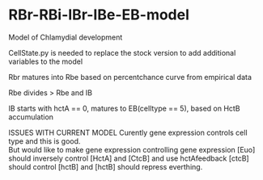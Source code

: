 # RBr-RBi-IBr-IBe-EB-model
Model of Chlamydial development

CellState.py is needed to replace the stock version to add additional variables to the model

Rbr matures into Rbe based on percentchance curve from empirical data

Rbe divides > Rbe and IB

IB starts with hctA == 0, matures to EB(celltype == 5), based on HctB accumulation                 
      
ISSUES WITH CURRENT MODEL
Curently gene expression controls cell type and this is good.  
But would like to make gene expression controlling gene expression 
[Euo] should inversely control [HctA] and [CtcB] and use hctAfeedback
[ctcB] should control [hctB] and [hctB] should repress everthing.
